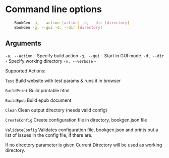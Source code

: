 # Command line options

```bash
	BookGen -a, --action [action] -d, --dir [directory]
	BookGen -g, --gui -d, --dir [directory]
```

## Arguments

```-a, --action```  - Specify build action
```-g, --gui``` - Start in GUI mode.
```-d, --dir``` - Specify working directory
```-v, --verbose``` - 
    
Supported Actions:

```Test```
Build website with test params & runs it in browser
        
```BuildPrint```
Build printable html
        
```BuildEpub```
Build epub document

```Clean```
Clean output directory (needs valid config)

```CreateConfig```
Create configuration file in directory, bookgen.json file
    
```ValidateConfig```
Validates configuration file, bookgen.json and prints out a list of issues in the config file, if there are.

If no directory parameter is given Current Directory will be used as working  directory.